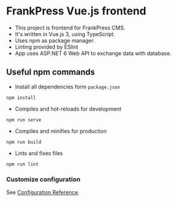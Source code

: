 # FrankPress Vue.js frontend

- This project is frontend for FrankPress CMS.
- It's written in Vue.js 3, using TypeScript.
- Uses npm as package manager.
- Linting provided by ESlint
- App uses ASP.NET 6 Web API to exchange data with database.

## Useful npm commands

- Install all dependencies form `package.json`

```
npm install
```

- Compiles and hot-reloads for development

```
npm run serve
```

- Compiles and minifies for production

```
npm run build
```

- Lints and fixes files

```
npm run lint
```

### Customize configuration

See [Configuration Reference](https://cli.vuejs.org/config/).
